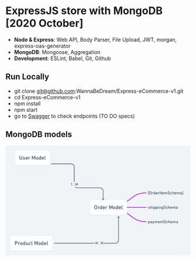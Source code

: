 # ExpressJS store with MongoDB [2020 October]

- <span style="font-weight: bold" >Node & Express</span>: Web API, Body Parser, File Upload, JWT, morgan, express-oas-generator
- <span style="font-weight: bold" >MongoDB</span>: Mongoose, Aggregation
- <span style="font-weight: bold" >Development</span>: ESLint, Babel, Git, Github

## Run Locally

- git clone git@github.com:WannaBeDream/Express-eCommerce-v1.git
- cd Express-eCommerce-v1
- npm install
- npm start
- go to <a href="http://localhost:8000/api-docs/">Swagger</a> to check endpoints (TO DO specs)


## MongoDB models 
<div align="center">
<img src="https://github.com/WannaBeDream/Express-eCommerce-v1/blob/main/dbModels.png" width="600" alt="db models" />
</div>
